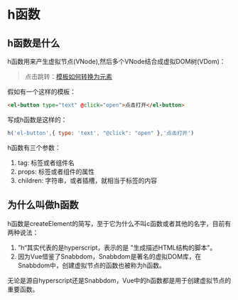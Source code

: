 # h函数
## h函数是什么
h函数用来产生虚拟节点(VNode),然后多个VNode结合成虚拟DOM树(VDom)：

> 点击跳转：[模板如何转换为元素](/v2/template/flow)

假如有一个这样的模板：

```html
<el-button type="text" @click="open">点击打开</el-button>
```

写成h函数是这样的：
```js
h('el-button',{ type: 'text', "@click": "open" },'点击打开')
```

h函数有三个参数：
1. tag: 标签或者组件名
2. props: 标签或者组件的属性
3. children: 字符串，或者插槽，就相当于标签的内容

## 为什么叫做h函数
h函数是createElement的简写，至于它为什么不叫c函数或者其他的名字，目前有两种说法：
1. ”h“其实代表的是hyperscript，表示的是 "生成描述HTML结构的脚本"。
2. 因为Vue借鉴了Snabbdom，Snabbdom是著名的虚拟DOM库，在Snabbdom中，创建虚拟节点的函数也被称为h函数。

无论是源自hyperscript还是Snabbdom，Vue中的h函数都是用于创建虚拟节点的重要函数。
